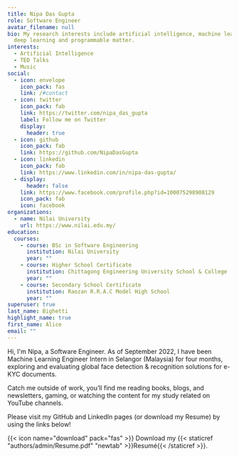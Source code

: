 ```yaml
---
title: Nipa Das Gupta
role: Software Engineer
avatar_filename: null
bio: My research interests include artificial intelligence, machine learning,
  deep learning and programmable matter.
interests:
  - Artificial Intelligence
  - TED Talks
  - Music
social:
  - icon: envelope
    icon_pack: fas
    link: /#contact
  - icon: twitter
    icon_pack: fab
    link: https://twitter.com/nipa_das_gupta
    label: Follow me on Twitter
    display:
      header: true
  - icon: github
    icon_pack: fab
    link: https://github.com/NipaDasGupta
  - icon: linkedin
    icon_pack: fab
    link: https://www.linkedin.com/in/nipa-das-gupta/
  - display:
      header: false
    link: https://www.facebook.com/profile.php?id=100075298908129
    icon_pack: fab
    icon: facebook
organizations:
  - name: Nilai University
    url: https://www.nilai.edu.my/
education:
  courses:
    - course: BSc in Software Engineering
      institution: Nilai University
      year: ""
    - course: Higher School Certificate
      institution: Chittagong Engineering University School & College
      year: ""
    - course: Secondary School Certificate
      institution: Raozan R.R.A.C Model High School
      year: ""
superuser: true
last_name: Bighetti
highlight_name: true
first_name: Alice
email: ""
---
```

Hi, I'm Nipa, a Software Engineer. As of September 2022, I have been Machine Learning Engineer Intern in Selangor (Malaysia) for four months, exploring and evaluating global face detection & recognition solutions for e-KYC documents.

Catch me outside of work, you’ll find me reading books, blogs, and newsletters, gaming, or watching the content for my study related on YouTube channels.

Please visit my GitHub and LinkedIn pages (or download my Resume) by using the links below!

{{< icon name="download" pack="fas" >}} Download my {{< staticref "authors/admin/Resume.pdf" "newtab" >}}Resumé{{< /staticref >}}.